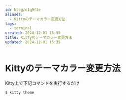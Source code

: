 ```yaml
---
id: blog/o1q9f3e
aliases:
  - Kittyのテーマカラー変更方法
tags:
  - terminal
created: 2024-12-01 15:35
title: Kittyのテーマカラー変更方法
updated: 2024-12-01 15:35
---
```


# Kittyのテーマカラー変更方法

Kitty上で下記コマンドを実行するだけ

```bash
$ kitty theme
```
